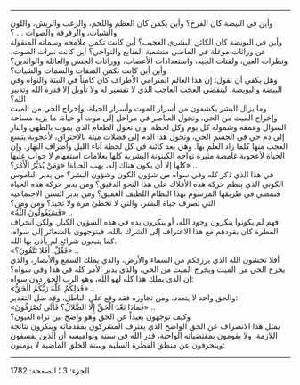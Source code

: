 ------------------------------------------------------------------------

وأين في البيضة كان الفرخ؟ وأين يكمن كان العظم واللحم، والزغب والريش،
واللون والشيات، والرفرفة والصوات ... ؟  
وأين في البويضة كان الكائن البشري العجيب؟ أين كانت تكمن ملامحه وسماته
المنقولة عن وراثات موغلة في الماضي متشعبة المنابع والنواحي؟ أين كانت
نبرات الصوت، ونظرات العين، ولفتات الجيد، واستعدادات الأعصاب، ووراثات
الجنس والعائلة والوالدين؟ وأين أين كانت تكمن الصفات والسمات والشيات؟  
وهل يكفي أن نقول: إن هذا العالم المترامي الأطراف كان كامناً في النبتة
والنواة وفي البيضة والبويضة، لينقضي العجب العاجب الذي لا تفسير له ولا
تأويل إلا قدرة الله وتدبير الله؟  
وما يزال البشر يكشفون من أسرار الموت وأسرار الحياة، وإخراج الحي من الميت
وإخراج الميت من الحي، وتحول العناصر في مراحل إلى موت أو حياة، ما يزيد
مساحة السؤال وعمقه وشموله كل يوم وكل لحظة. وإن تحول الطعام الذي يموت
بالطهي والنار إلى دم حي في الجسم الحي، وتحول هذا الدم إلى فضلات ميتة
بالاحتراق، لأعجوبة يتسع العجب منها كلما زاد العلم بها. وهي بعد كائنة في
كل لحظة آناء الليل وأطراف النهار. وإن الحياة لأعجوبة غامضة مثيرة تواجه
الكينونة البشرية كلها بعلامات استفهام لا جواب عليها كلها إلا أن يكون
هناك إله، يهب الحياة! «وَمَنْ يُدَبِّرُ الْأَمْرَ؟» ..  
في هذا الذي ذكر كله وفي سواه من شؤون الكون وشؤون البشر؟ من يدبر الناموس
الكوني الذي ينظم حركة هذه الأفلاك على هذا النحو الدقيق؟ ومن يدبر حركة
هذه الحياة فتمضي في طريقها المرسوم بهذا النظام اللطيف العميق؟ ومن يدبر
السنن الاجتماعية التي تصرف حياة البشر، والتي لا تخطئ مرة ولا تحيد؟ ومن
ومن؟  
«فَسَيَقُولُونَ اللَّهُ» ..  
فهم لم يكونوا ينكرون وجود الله، أو ينكرون يده في هذه الشؤون الكبار. ولكن
انحراف الفطرة كان يقودهم مع هذا الاعتراف إلى الشرك بالله، فيتوجهون
بالشعائر إلى سواه، كما يتبعون شرائع لم يأذن بها الله.  
«فَقُلْ: أَفَلا تَتَّقُونَ؟» ..  
أفلا تخشون الله الذي يرزقكم من السماء والأرض، والذي يملك السمع والأبصار،
والذي يخرج الحي من الميت ويخرج الميت من الحي، والذي يدبر الأمر كله في
هذا وفي سواه؟ إن الذي يملك هذا كله لهو الله، وهو الرب الحق دون سواه:  
«فَذلِكُمُ اللَّهُ رَبُّكُمُ الْحَقُّ» ..  
والحق واحد لا يتعدد، ومن تجاوزه فقد وقع على الباطل، وقد ضل التقدير:  
«فَماذا بَعْدَ الْحَقِّ إِلَّا الضَّلالُ؟ فَأَنَّى تُصْرَفُونَ» ..  
وكيف توجهون بعيداً عن الحق وهو واضح بين تراه العيون؟  
بمثل هذا الانصراف عن الحق الواضح الذي يعترف المشركون بمقدماته وينكرون
نتائجة اللازمة، ولا يقومون بمقتضياته الواجبة، قدر الله في سننه ونواميسه
أن الذين يفسقون وينحرفون عن منطق الفطرة السليم وسنة الخلق الماضية لا
يؤمنون:

------------------------------------------------------------------------

الجزء: 3 ¦ الصفحة: 1782
